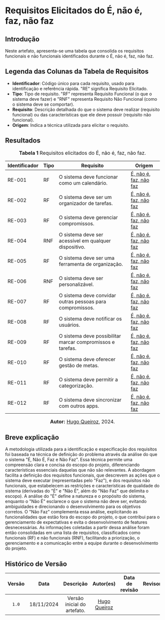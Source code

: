 # Requisitos Elicitados do É, não é, faz, não faz

## Introdução

Neste artefato, apresenta-se uma tabela que consolida os requisitos funcionais e não funcionais identificados durante o É, não é, faz, não faz.

## Legenda das Colunas da Tabela de Requisitos

- **Identificador**: Código único para cada requisito, usado para identificação e referência rápida. "RE" significa Requisito Elicitado.
- **Tipo**: Tipo de requisito. "RF" representa Requisito Funcional (o que o sistema deve fazer) e "RNF" representa Requisito Não Funcional (como o sistema deve se comportar).
- **Requisito**: Descrição detalhada do que o sistema deve realizar (requisito funcional) ou das características que ele deve possuir (requisito não funcional).
- **Origem**: Indica a técnica utilizada para elicitar o requisito.

## Resultados

<font size="3"><p style="text-align: center"><b>Tabela 1</b>  Requisitos elicitados do É, não é, faz, não faz.</p></font>

| Identificador | Tipo | Requisito                                                                  | Origem                                                            |
|---------------|------|------------------------------------------------------------------------------|-----------------------------------------------------------------|
| RE-001       | RF   | O sistema deve funcionar como um calendário.                                  | [É, não é, faz, não faz](https://github.com/UnBArqDsw2024-2/2024.2_G6_Agenda_Entrega_01/blob/main/docs/Base/designSprint/understand.md)                     |
| RE-002       | RF   | O sistema deve ser um organizador de tarefas.                                 | [É, não é, faz, não faz](https://github.com/UnBArqDsw2024-2/2024.2_G6_Agenda_Entrega_01/blob/main/docs/Base/designSprint/understand.md)                     |
| RE-003       | RF   | O sistema deve gerenciar compromissos.                                        | [É, não é, faz, não faz](https://github.com/UnBArqDsw2024-2/2024.2_G6_Agenda_Entrega_01/blob/main/docs/Base/designSprint/understand.md)                     |
| RE-004       | RNF  | O sistema deve ser acessível em qualquer dispositivo.                         | [É, não é, faz, não faz](https://github.com/UnBArqDsw2024-2/2024.2_G6_Agenda_Entrega_01/blob/main/docs/Base/designSprint/understand.md)                     |
| RE-005       | RF   | O sistema deve ser uma ferramenta de organização.                             | [É, não é, faz, não faz](https://github.com/UnBArqDsw2024-2/2024.2_G6_Agenda_Entrega_01/blob/main/docs/Base/designSprint/understand.md)                     |
| RE-006       | RNF  | O sistema deve ser personalizável.                                            | [É, não é, faz, não faz](https://github.com/UnBArqDsw2024-2/2024.2_G6_Agenda_Entrega_01/blob/main/docs/Base/designSprint/understand.md)                     |
| RE-007       | RF   | O sistema deve convidar outras pessoas para compromissos.                     | [É, não é, faz, não faz](https://github.com/UnBArqDsw2024-2/2024.2_G6_Agenda_Entrega_01/blob/main/docs/Base/designSprint/understand.md)                     |
| RE-008       | RF   | O sistema deve notificar os usuários.                                         | [É, não é, faz, não faz](https://github.com/UnBArqDsw2024-2/2024.2_G6_Agenda_Entrega_01/blob/main/docs/Base/designSprint/understand.md)                     |
| RE-009       | RF   | O sistema deve possibilitar marcar compromissos e tarefas.                    | [É, não é, faz, não faz](https://github.com/UnBArqDsw2024-2/2024.2_G6_Agenda_Entrega_01/blob/main/docs/Base/designSprint/understand.md)                     |
| RE-010       | RF   | O sistema deve oferecer gestão de metas.                                      | [É, não é, faz, não faz](https://github.com/UnBArqDsw2024-2/2024.2_G6_Agenda_Entrega_01/blob/main/docs/Base/designSprint/understand.md)                     |
| RE-011       | RF   | O sistema deve permitir a categorização.                                      | [É, não é, faz, não faz](https://github.com/UnBArqDsw2024-2/2024.2_G6_Agenda_Entrega_01/blob/main/docs/Base/designSprint/understand.md)                     |
| RE-012       | RF   | O sistema deve sincronizar com outros apps.                                   | [É, não é, faz, não faz](https://github.com/UnBArqDsw2024-2/2024.2_G6_Agenda_Entrega_01/blob/main/docs/Base/designSprint/understand.md)                     |

<font size="3"><p style="text-align: center"><b>Autor:</b>  [Hugo Queiroz](https://github.com/melohugo), 2024.</p></font>

## Breve explicação

A metodologia utilizada para a identificação e especificação dos requisitos foi baseada na técnica de definição do problema através da análise do que o sistema "É, Não É, Faz e Não Faz". Essa técnica permite uma compreensão clara e concisa do escopo do projeto, diferenciando características essenciais daquelas que não são relevantes. A abordagem facilita a definição dos requisitos funcionais, que descrevem as ações que o sistema deve executar (representadas pelo "Faz"), e dos requisitos não funcionais, que estabelecem as restrições e características de qualidade do sistema (derivadas do "É" e "Não É", além do "Não Faz" que delimita o escopo). A análise do "É" define a natureza e o propósito do sistema, enquanto o "Não É" esclarece o que o sistema não deve ser, evitando ambiguidades e direcionando o desenvolvimento para os objetivos corretos. O "Não Faz" complementa essa análise, explicitando as funcionalidades que estão fora do escopo do projeto, o que contribui para o gerenciamento de expectativas e evita o desenvolvimento de features desnecessárias.
As informações coletadas a partir dessa análise foram então consolidadas em uma lista de requisitos, classificados como funcionais (RF) e não funcionais (RNF), facilitando a priorização, o gerenciamento e a comunicação entre a equipe durante o desenvolvimento do projeto.

## Histórico de Versão

| Versão | Data | Descrição | Autor(es) | Data de revisão | Revisor(es) |
| :-: | :-: | :-: | :-: | :-: | :-: |
| `1.0` | 18/11/2024  | Versão inicial do artefato. | [Hugo Queiroz](https://github.com/melohugo) |  |  |
